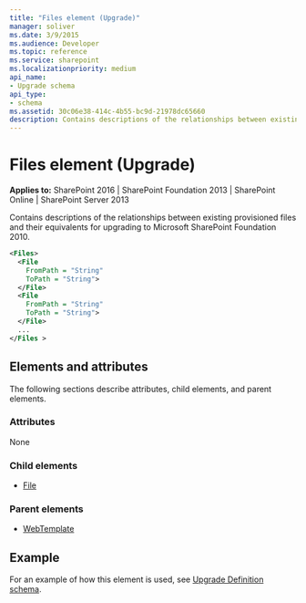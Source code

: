 ```yaml
---
title: "Files element (Upgrade)"
manager: soliver
ms.date: 3/9/2015
ms.audience: Developer
ms.topic: reference
ms.service: sharepoint
ms.localizationpriority: medium
api_name:
- Upgrade schema
api_type:
- schema
ms.assetid: 30c06e38-414c-4b55-bc9d-21978dc65660
description: Contains descriptions of the relationships between existing provisioned files and their equivalents for upgrading to Microsoft SharePoint Foundation 2010.
---
```


# Files element (Upgrade)

**Applies to:** SharePoint 2016 | SharePoint Foundation 2013 | SharePoint Online | SharePoint Server 2013
  
Contains descriptions of the relationships between existing provisioned files and their equivalents for upgrading to Microsoft SharePoint Foundation 2010.
  
```XML
<Files>
  <File
    FromPath = "String"
    ToPath = "String">
  </File>
  <File
    FromPath = "String"
    ToPath = "String">
  </File>
  ...
</Files >
```

## Elements and attributes

The following sections describe attributes, child elements, and parent elements.

### Attributes

None
   
### Child elements

- [File](file-element-upgrade.md)
   
### Parent elements

- [WebTemplate](webtemplate-element-upgrade.md)
   
## Example

For an example of how this element is used, see [Upgrade Definition schema](upgrade-definition-schema.md).
  

